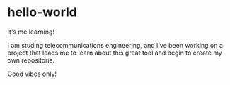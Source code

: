 # hello-world

It's me learning!

I am studing telecommunications engineering, and i've been working on a project that leads me to learn about this great tool and begin to create my own repositorie.

Good vibes only!
